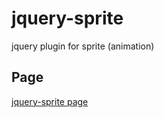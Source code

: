 jquery-sprite
=============

jquery plugin for sprite (animation)

Page
----

[jquery-sprite page](http://yangkun.github.com/jquery-sprite/)